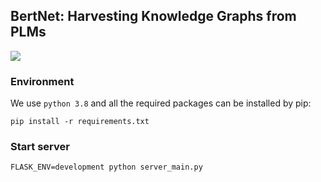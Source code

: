 ## BertNet: Harvesting Knowledge Graphs from PLMs

![](framework.png)

### Environment
We use `python 3.8` and all the required packages can be installed by pip:
```
pip install -r requirements.txt
```

### Start server
```
FLASK_ENV=development python server_main.py
```